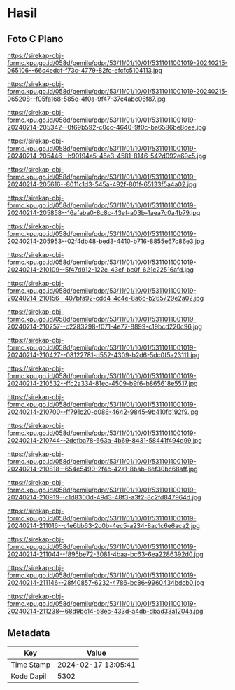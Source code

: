 # Hasil

## Foto C Plano

https://sirekap-obj-formc.kpu.go.id/058d/pemilu/pdpr/53/11/01/10/01/5311011001019-20240215-065106--66c4edcf-f73c-4779-82fc-efcfc5104113.jpg

https://sirekap-obj-formc.kpu.go.id/058d/pemilu/pdpr/53/11/01/10/01/5311011001019-20240215-065208--f05fa168-585e-4f0a-9f47-37c4abc06f87.jpg

https://sirekap-obj-formc.kpu.go.id/058d/pemilu/pdpr/53/11/01/10/01/5311011001019-20240214-205342--0f69b592-c0cc-4640-9f0c-ba6586be8dee.jpg

https://sirekap-obj-formc.kpu.go.id/058d/pemilu/pdpr/53/11/01/10/01/5311011001019-20240214-205446--b90194a5-45e3-4581-8146-542d092e69c5.jpg

https://sirekap-obj-formc.kpu.go.id/058d/pemilu/pdpr/53/11/01/10/01/5311011001019-20240214-205616--8011c1d3-545a-492f-801f-65133f5a4a02.jpg

https://sirekap-obj-formc.kpu.go.id/058d/pemilu/pdpr/53/11/01/10/01/5311011001019-20240214-205858--16afaba0-8c8c-43ef-a03b-1aea7c0a4b79.jpg

https://sirekap-obj-formc.kpu.go.id/058d/pemilu/pdpr/53/11/01/10/01/5311011001019-20240214-205953--02f4db48-bed3-4410-b716-8855e67c86e3.jpg

https://sirekap-obj-formc.kpu.go.id/058d/pemilu/pdpr/53/11/01/10/01/5311011001019-20240214-210109--5f47d912-122c-43cf-bc0f-621c22516afd.jpg

https://sirekap-obj-formc.kpu.go.id/058d/pemilu/pdpr/53/11/01/10/01/5311011001019-20240214-210156--407bfa92-cdd4-4c4e-8a6c-b265729e2a02.jpg

https://sirekap-obj-formc.kpu.go.id/058d/pemilu/pdpr/53/11/01/10/01/5311011001019-20240214-210257--c2283298-f071-4e77-8899-c19bcd220c96.jpg

https://sirekap-obj-formc.kpu.go.id/058d/pemilu/pdpr/53/11/01/10/01/5311011001019-20240214-210427--08122781-d552-4309-b2d6-5dc0f5a23111.jpg

https://sirekap-obj-formc.kpu.go.id/058d/pemilu/pdpr/53/11/01/10/01/5311011001019-20240214-210532--ffc2a334-81ec-4509-b9f6-b865618e5517.jpg

https://sirekap-obj-formc.kpu.go.id/058d/pemilu/pdpr/53/11/01/10/01/5311011001019-20240214-210700--ff791c20-d086-4642-9845-9b410fb192f9.jpg

https://sirekap-obj-formc.kpu.go.id/058d/pemilu/pdpr/53/11/01/10/01/5311011001019-20240214-210744--2defba78-663a-4b69-8431-58441f494d99.jpg

https://sirekap-obj-formc.kpu.go.id/058d/pemilu/pdpr/53/11/01/10/01/5311011001019-20240214-210818--654e5490-2f4c-42a1-8bab-8ef30bc68aff.jpg

https://sirekap-obj-formc.kpu.go.id/058d/pemilu/pdpr/53/11/01/10/01/5311011001019-20240214-210919--c1d8300d-49d3-48f3-a3f2-8c2fd847964d.jpg

https://sirekap-obj-formc.kpu.go.id/058d/pemilu/pdpr/53/11/01/10/01/5311011001019-20240214-211016--c1e6bb63-2c0b-4ec5-a234-8ac1c6e6aca2.jpg

https://sirekap-obj-formc.kpu.go.id/058d/pemilu/pdpr/53/11/01/10/01/5311011001019-20240214-211044--f895be72-3081-4baa-bc63-6ea2286392d0.jpg

https://sirekap-obj-formc.kpu.go.id/058d/pemilu/pdpr/53/11/01/10/01/5311011001019-20240214-211146--28f40857-6232-4786-bc86-9960434bdcb0.jpg

https://sirekap-obj-formc.kpu.go.id/058d/pemilu/pdpr/53/11/01/10/01/5311011001019-20240214-211238--68d9bc14-b8ec-433d-a4db-dbad33a1204a.jpg


## Metadata

| Key        | Value               |
| ---------- | ------------------- |
| Time Stamp | 2024-02-17 13:05:41 |
| Kode Dapil | 5302                |



